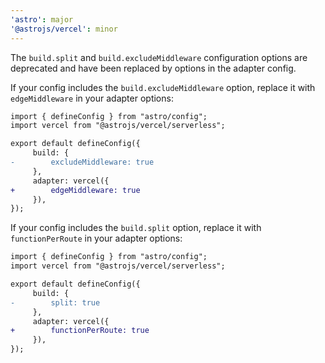 ```yaml
---
'astro': major
'@astrojs/vercel': minor
---
```


The `build.split` and `build.excludeMiddleware` configuration options are deprecated and have been replaced by options in the adapter config.

If your config includes the `build.excludeMiddleware` option, replace it with `edgeMiddleware` in your adapter options:

```diff
import { defineConfig } from "astro/config";
import vercel from "@astrojs/vercel/serverless";

export default defineConfig({
     build: {
-        excludeMiddleware: true
     },
     adapter: vercel({
+        edgeMiddleware: true
     }),
});
```

If your config includes the `build.split` option, replace it with `functionPerRoute` in your adapter options:

```diff
import { defineConfig } from "astro/config";
import vercel from "@astrojs/vercel/serverless";

export default defineConfig({
     build: {
-        split: true
     },
     adapter: vercel({
+        functionPerRoute: true
     }),
});
```

